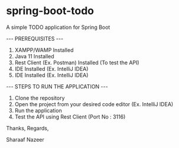 # spring-boot-todo
A simple TODO application for Spring Boot

--- PREREQUISITES ---
1. XAMPP/WAMP Installed
2. Java 11 Installed
3. Rest Client (Ex. Postman) Installed (To test the API)
4. IDE Installed (Ex. IntelliJ IDEA)
4. IDE Installed (Ex. IntelliJ IDEA)

--- STEPS TO RUN THE APPLICATION ---

1. Clone the repository
2. Open the project from your desired code editor (Ex. IntelliJ IDEA)
3. Run the application
4. Test the API using Rest Client (Port No : 3116)


Thanks, Regards,

Sharaaf Nazeer
